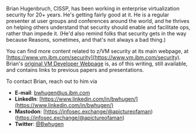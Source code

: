 Brian Hugenbruch, CISSP, has been working in enterprise virtualization security for 20+ years. He's getting fairly good at it. 
He is a regular presenter at user groups and conferences around the world, and he thrives on helping others understand that 
security should enable and facilitate ops, rather than impede it. (He'd also remind folks that security gets in the way because
Reasons, sometimes, and that's not always a bad thing.)

You can find more content related to z/VM security at its main webpage, at [https://www.vm.ibm.com/security](https://www.vm.ibm.com/security). Brian's 
[original VM Developer Webpage](https://www.vm.ibm.com/devpages/hugenbru/) is, as of this writing, still available, and contains links to previous papers and
presentations.

To contact Brian, reach out to him via
* **E-mail**: [bwhugen@us.ibm.com](mailto:bwhugen@us.ibm.com)
* **LinkedIn**: [https://www.linkedin.com/in/bwhugen/](https://www.linkedin.com/in/bwhugen/)
* **Mastodon**: [https://infosec.exchange/@apictureofaman)(https://infosec.exchange/@apictureofaman)
* **Twitter**: [@Bwhugen](https://twitter.com/Bwhugen)
